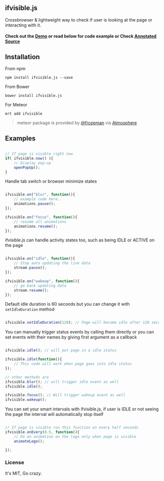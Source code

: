 ifvisible.js
------------

Crossbrowser & lightweight way to check if user is looking at the page or interacting with it.

#### Check out the [Demo](http://serkanyersen.github.com/ifvisible.js/demo.html) or read below for code example or Check [Annotated Source](http://serkanyersen.github.com/ifvisible.js/docs/ifvisible.html)


## Installation
From npm
```
npm install ifvisible.js --save
```

From Bower
```
bower install ifvisible.js
```

For Meteor
```
mrt add ifvisible
```
> meteor package is provided by [@frozeman](https://github.com/frozeman/meteor-ifvisible.js) via [Atmosphere](https://atmosphere.meteor.com/package/ifvisible)

## Examples

```javascript

// If page is visible right now
if( ifvisible.now() ){
	// Display pop-up
	openPopUp();
}

```

Handle tab switch or browser minimize states

```javascript

ifvisible.on("blur", function(){
	// example code here..
	animations.pause();
});

ifvisible.on("focus", function(){
	// resume all animations
	animations.resume();
});

```

ifvisible.js can handle activity states too, such as being IDLE or ACTIVE on the page

```javascript

ifvisible.on("idle", function(){
	// Stop auto updating the live data
	stream.pause();
});

ifvisible.on("wakeup", function(){
	// go back updating data
	stream.resume();
});

```

Default idle duration is 60 seconds but you can change it with `setIdleDuration` method

```javascript

ifvisible.setIdleDuration(120); // Page will become idle after 120 seconds

```

You can manually trigger status events by calling them directly or you can set events with their names by giving first argument as a callback

```javascript

ifvisible.idle(); // will put page in a idle status

ifvisible.idle(function(){
	// This code will work when page goes into idle status
});

// other methods are
ifvisible.blur(); // will trigger idle event as well
ifvisible.idle();

ifvisible.focus(); // Will trigger wakeup event as well
ifvisible.wakeup();
```

You can set your smart intervals with ifvisible.js, if user is IDLE or not seeing the page the interval will automatically stop itself

```javascript

// If page is visible run this function on every half seconds
ifvisible.onEvery(0.5, function(){
    // Do an animation on the logo only when page is visible
	animateLogo();

});

```

### License
It's MIT, Go crazy.
